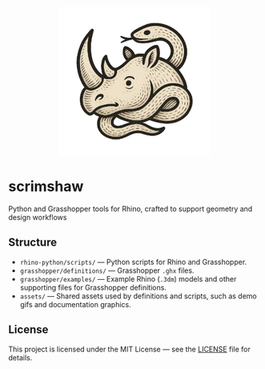 <p align="center">
  <img src="assets/rhinopythonscrimshaw.png" alt="Rhino Python Scrimshaw" width="300"/>
</p>

# scrimshaw
Python and Grasshopper tools for Rhino, crafted to support geometry and design workflows

## Structure
- `rhino-python/scripts/` — Python scripts for Rhino and Grasshopper.
- `grasshopper/definitions/` — Grasshopper `.ghx` files.
- `grasshopper/examples/` — Example Rhino (`.3dm`) models and other supporting files for Grasshopper definitions.
- `assets/` — Shared assets used by definitions and scripts, such as demo gifs and documentation graphics.

## License
This project is licensed under the MIT License — see the [LICENSE](LICENSE) file for details.
